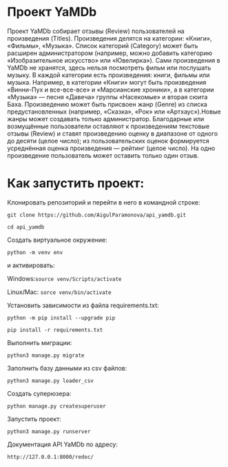 # Проект YaMDb
Проект YaMDb собирает отзывы (Review) пользователей на произведения (Titles). 
Произведения делятся на категории: «Книги», «Фильмы», «Музыка». Список категорий (Category) 
может быть расширен администратором (например, можно добавить категорию «Изобразительное 
искусство» или «Ювелирка»).
Сами произведения в YaMDb не хранятся, здесь нельзя посмотреть фильм или послушать музыку.
В каждой категории есть произведения: книги, фильмы или музыка. Например, в категории «Книги» 
могут быть произведения «Винни-Пух и все-все-все» и «Марсианские хроники», а в категории «Музыка» — 
песня «Давеча» группы «Насекомые» и вторая сюита Баха.
Произведению может быть присвоен жанр (Genre) из списка предустановленных (например, «Сказка», 
«Рок» или «Артхаус»).Новые жанры может создавать только администратор.
Благодарные или возмущённые пользователи оставляют к произведениям текстовые отзывы (Review) 
и ставят произведению оценку в диапазоне от одного до десяти (целое число); из пользовательских 
оценок формируется усреднённая оценка произведения — рейтинг (целое число). 
На одно произведение пользователь может оставить только один отзыв.


# Как запустить проект:
Клонировать репозиторий и перейти в него в командной строке:

`git clone https://github.com/AigulParamonova/api_yamdb.git`

`cd api_yamdb`


Cоздать виртуальное окружение:

`python -m venv env`

и активировать:

Windows:`source venv/Scripts/activate`

Linux/Mac: `sorce venv/bin/activate`


Установить зависимости из файла requirements.txt:

`python -m pip install --upgrade pip`

`pip install -r requirements.txt`


Выполнить миграции:

`python3 manage.py migrate`


Заполнить базу данными из csv файлов:

`python3 manage.py loader_csv`


Создать суперюзера:

`python manage.py createsuperuser`


Запустить проект:

`python3 manage.py runserver`


Документация API YaMDb по адресу:

`http://127.0.0.1:8000/redoc/`
